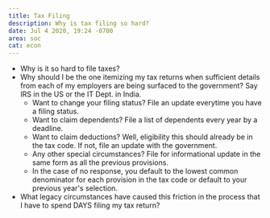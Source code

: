 ```yaml
---
title: Tax Filing
description: Why is tax filing so hard?
date: Jul 4 2020, 19:24 -0700
area: soc
cat: econ
---
```


- Why is it so hard to file taxes?
- Why should I be the one itemizing my tax returns when sufficient details from each of my employers are being surfaced to the government? Say IRS in the US or the IT Dept. in India.
  - Want to change your filing status? File an update everytime you have a filing status.
  - Want to claim dependents? File a list of dependents every year by a deadline.
  - Want to claim deductions? Well, eligibility this should already be in the tax code. If not, file an update with the government.
  - Any other special circumstances? File for informational update in the same form as all the previous provisions.
  - In the case of no response, you default to the lowest common denominator for each provision in the tax code or default to your previous year's selection.
- What legacy circumstances have caused this friction in the process that I have to spend DAYS filing my tax return?
